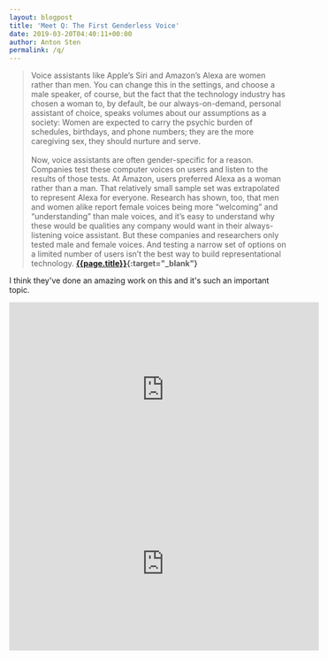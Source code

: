 ```yaml
---
layout: blogpost
title: 'Meet Q: The First Genderless Voice'
date: 2019-03-20T04:40:11+00:00
author: Anton Sten
permalink: /q/
---
```


>Voice assistants like Apple’s Siri and Amazon’s Alexa are women rather than men. You can change this in the settings, and choose a male speaker, of course, but the fact that the technology industry has chosen a woman to, by default, be our always-on-demand, personal assistant of choice, speaks volumes about our assumptions as a society: Women are expected to carry the psychic burden of schedules, birthdays, and phone numbers; they are the more caregiving sex, they should nurture and serve.<br /><br />
Now, voice assistants are often gender-specific for a reason. Companies test these computer voices on users and listen to the results of those tests. At Amazon, users preferred Alexa as a woman rather than a man. That relatively small sample set was extrapolated to represent Alexa for everyone. Research has shown, too, that men and women alike report female voices being more “welcoming” and “understanding” than male voices, and it’s easy to understand why these would be qualities any company would want in their always-listening voice assistant. But these companies and researchers only tested male and female voices. And testing a narrow set of options on a limited number of users isn’t the best way to build representational technology.
**[{{page.title}}](https://www.fastcompany.com/90321378/the-worlds-first-genderless-ai-voice-is-here-listen-now){:target="_blank"}**

I think they've done an amazing work on this and it's such an important topic. 

<iframe width="560" height="315" src="https://www.youtube-nocookie.com/embed/jasEIteA3Ag" frameborder="0" allow="accelerometer; autoplay; encrypted-media; gyroscope; picture-in-picture" allowfullscreen></iframe>

<iframe width="560" height="315" src="https://www.youtube-nocookie.com/embed/lvv6zYOQqm0" frameborder="0" allow="accelerometer; autoplay; encrypted-media; gyroscope; picture-in-picture" allowfullscreen></iframe>
